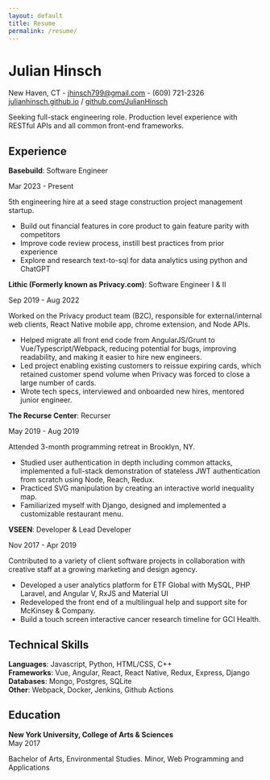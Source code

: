 ```yaml
---
layout: default
title: Resume
permalink: /resume/
---
```


# Julian Hinsch

New Haven, CT  - <a href="mailto:jhinsch799@gmail.com">jhinsch799@gmail.com</a> - (609) 721-2326  
<a href="https://julianhinsch.github.io" target="_blank">julianhinsch.github.io</a> / <a href="https://github.com/JulianHinsch" target="_blank">github.com/JulianHinsch</a>

Seeking full-stack engineering role. Production level experience with RESTful APIs and all common front-end frameworks.

## Experience

**Basebuild**: Software Engineer

Mar 2023 - Present

5th engineering hire at a seed stage construction project management startup.

- Build out financial features in core product to gain feature parity with competitors
- Improve code review process, instill best practices from prior experience
- Explore and research text-to-sql for data analytics using python and ChatGPT

**Lithic (Formerly known as Privacy.com)**: Software Engineer I & II

Sep 2019 - Aug 2022

Worked on the Privacy product team (B2C), responsible for external/internal web clients, React Native mobile app, chrome extension, and Node APIs.

- Helped migrate all front end code from AngularJS/Grunt to Vue/Typescript/Webpack, reducing potential for bugs, improving readability, and making it easier to hire new engineers.  
- Led project enabling existing customers to reissue expiring cards, which retained customer spend volume when Privacy was forced to close a large number of cards.  
- Wrote tech specs, interviewed and onboarded new hires, mentored junior engineer.

**The Recurse Center**: Recurser  

May 2019 - Aug 2019

Attended 3-month programming retreat in Brooklyn, NY.

- Studied user authentication in depth including common attacks, implemented a full-stack demonstration of stateless JWT authentication from scratch using Node, Reach, Redux.
- Practiced SVG manipulation by creating an interactive world inequality map.
- Familiarized myself with Django, designed and implemented a customizable restaurant menu.


**VSEEN**: Developer & Lead Developer  

Nov 2017 - Apr 2019

Contributed to a variety of client software projects in collaboration with creative staff at a growing marketing and design agency.

- Developed a user analytics platform for ETF Global with MySQL, PHP Laravel, and Angular V, RxJS and Material UI
- Redeveloped the front end of a multilingual help and support site for McKinsey & Company.
- Build a touch screen interactive cancer research timeline for GCI Health.

## Technical Skills

**Languages**: Javascript, Python, HTML/CSS, C++  
**Frameworks**: Vue, Angular, React, React Native, Redux, Express, Django  
**Databases**: Mongo, Postgres, SQLite  
**Other**: Webpack, Docker, Jenkins, Github Actions  

## Education

**New York University, College of Arts & Sciences**  
May 2017  

Bachelor of Arts, Environmental Studies. Minor, Web Programming and Applications

